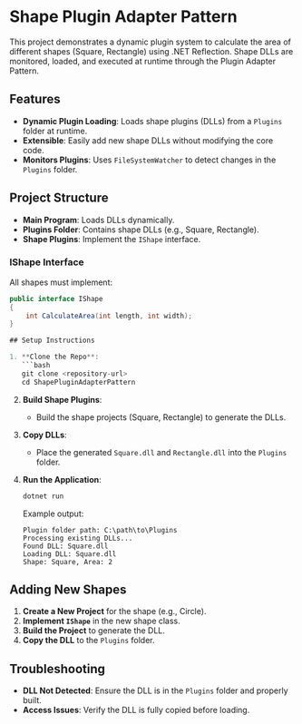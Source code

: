 
# Shape Plugin Adapter Pattern

This project demonstrates a dynamic plugin system to calculate the area of different shapes (Square, Rectangle) using .NET Reflection. Shape DLLs are monitored, loaded, and executed at runtime through the Plugin Adapter Pattern.

## Features
- **Dynamic Plugin Loading**: Loads shape plugins (DLLs) from a `Plugins` folder at runtime.
- **Extensible**: Easily add new shape DLLs without modifying the core code.
- **Monitors Plugins**: Uses `FileSystemWatcher` to detect changes in the `Plugins` folder.

## Project Structure
- **Main Program**: Loads DLLs dynamically.
- **Plugins Folder**: Contains shape DLLs (e.g., Square, Rectangle).
- **Shape Plugins**: Implement the `IShape` interface.

### IShape Interface
All shapes must implement:
```csharp
public interface IShape
{
    int CalculateArea(int length, int width);
}

## Setup Instructions

1. **Clone the Repo**:
   ```bash
   git clone <repository-url>
   cd ShapePluginAdapterPattern
   ```

2. **Build Shape Plugins**:
   - Build the shape projects (Square, Rectangle) to generate the DLLs.

3. **Copy DLLs**:
   - Place the generated `Square.dll` and `Rectangle.dll` into the `Plugins` folder.

4. **Run the Application**:
   ```bash
   dotnet run
   ```

   Example output:
   ```
   Plugin folder path: C:\path\to\Plugins
   Processing existing DLLs...
   Found DLL: Square.dll
   Loading DLL: Square.dll
   Shape: Square, Area: 2
   ```

## Adding New Shapes

1. **Create a New Project** for the shape (e.g., Circle).
2. **Implement `IShape`** in the new shape class.
3. **Build the Project** to generate the DLL.
4. **Copy the DLL** to the `Plugins` folder.

## Troubleshooting

- **DLL Not Detected**: Ensure the DLL is in the `Plugins` folder and properly built.
- **Access Issues**: Verify the DLL is fully copied before loading.

